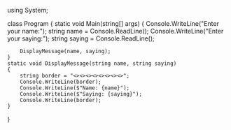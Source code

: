 using System;
 
class Program
{
    static void Main(string[] args)
    {
        Console.WriteLine("Enter your name:");
        string name = Console.ReadLine();
        Console.WriteLine("Enter your saying:");
        string saying = Console.ReadLine();
 
        DisplayMessage(name, saying);
    }
    static void DisplayMessage(string name, string saying)
    {
        string border = "<><><><><><><><>";
        Console.WriteLine(border);
        Console.WriteLine($"Name: {name}");
        Console.WriteLine($"Saying: {saying}");
        Console.WriteLine(border);
    }
}
